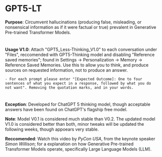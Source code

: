 # GPT5-LT
**Purpose**: Circumvent hallucinations (producing false, misleading, or nonsensical information as if it were factual or true) prevalent in Generative Pre-trained Transformer Models. 
#  
**Usage V1.0**: Attach "GPT5_Less-Thinking_V1.0" to each conversation under "Files", reccomended with GPT5-Thinking model and disabling "Reference saved memories"; found in Settings -> Personalization -> Memory -> Reference Saved Memories. Use this to allow you to think, and produce sources on requested information, not to produce an answer. 

    - For each prompt please enter "[Expected Outcome]: One to four sentences of what you expect in a response, followed by what you do not want". Removing the quotation marks, and in your words.
#  
**Exception**: Developed for ChatGPT 5 thinking model, though acceptable answers have been found on ChatGPT's flagship free model.  

**Note**: Model V0.1 is considered much stable than V0.2. The updated model V1.0 is considered better than both, minor tweaks will be updated the following weeks, though appoears very stable. 

**Reccomended**: Watch this video by _PyCon USA_, from the keynote speaker _Simon Willison_; for a explanation on how Generative Pre-trained Transformer Models operate, specifically Large Language Models (LLM). 
